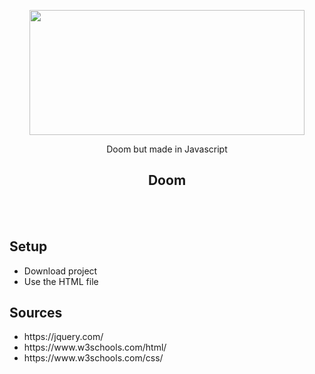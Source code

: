  <p align="center"><img src="https://i.imgur.com/9kK2ASm.png" width="440" height="200"> </p>
 <p align="center"> Doom but made in Javascript</p>
 <h2 align="center"> Doom </h2>
<br><br>

<h2> Setup</h2>
<ul>
  <li>Download project</li>
  <li>Use the HTML file</li>
</ul>
<h2> Sources</h2>
<ul>
  <li>https://jquery.com/</li>
  <li>https://www.w3schools.com/html/</li>
  <li>https://www.w3schools.com/css/</li>
</ul>
